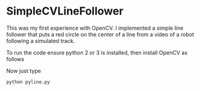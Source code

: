 # SimpleCVLineFollower

This was my first experience with OpenCV. I implemented a simple line follower that puts a red circle on the center of a line from a video of a robot following a simulated track. 

To run the code ensure python 2 or 3 is installed, then install OpenCV as follows

Now just type
```
python pyline.py
```



